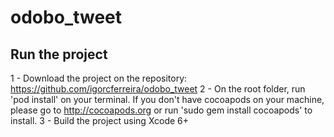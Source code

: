 # odobo_tweet

## Run the project

1 - Download the project on the repository: https://github.com/igorcferreira/odobo_tweet
2 - On the root folder, run 'pod install' on your terminal. If you don't have cocoapods on your machine, please go to http://cocoapods.org or run 'sudo gem install cocoapods' to install.
3 - Build the project using Xcode 6+
